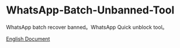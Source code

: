 # WhatsApp-Batch-Unbanned-Tool
WhatsApp batch recover banned。WhatsApp Quick unblock tool。

[English Document](https://dev-coco.github.io/post/WhatAapp-Batch-Recover-Banned/)
